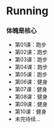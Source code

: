 # Running

### 体魄是核心

- 第01课：跑步
- 第02课：跑步
- 第03课：跑步
- 第04课：跑步
- 第05课：跑步
- 第06课：健身
- 第07课：健身
- 第08课：健身
- 第09课：健身
- 第10课：健身
- 未完待续...
